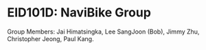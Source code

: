 # EID101D: NaviBike Group 
Group Members: Jai Himatsingka, Lee SangJoon (Bob), Jimmy Zhu, Christopher Jeong, Paul Kang. 


